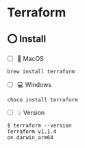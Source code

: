 # Terraform


## :o: Install

- [ ]  :apple: MacOS

```
brew install terraform
```

- [ ]  :computer: Windows

```
choco install terraform
```

- [ ] :bulb: Version

```
$ terraform --version
Terraform v1.1.4
on darwin_arm64
```
